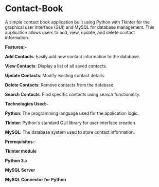 # Contact-Book
A simple contact book application built using Python with Tkinter for the graphical user interface (GUI) and MySQL for database management. This application allows users to add, view, update, and delete contact information.

**Features:-**

**Add Contacts**: Easily add new contact information to the database.

**View Contacts**: Display a list of all saved contacts.

**Update Contacts**: Modify existing contact details.

**Delete Contacts**: Remove contacts from the database.

**Search Contacts**: Find specific contacts using search functionality.

**Technologies Used:-**

**Python**: The programming language used for the application logic.

**Tkinter**: Python's standard GUI library for user interface creation.

**MySQL**: The database system used to store contact information.

**Prerequisites**:-

**Tkinter module**

**Python 3.x**

**MySQL Server**

**MySQL Connector for Python**
